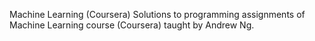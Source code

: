 Machine Learning (Coursera)
Solutions to programming assignments of Machine Learning course (Coursera) taught by Andrew Ng.
